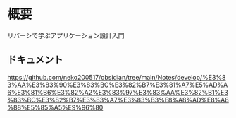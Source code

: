 # 概要

リバーシで学ぶアプリケーション設計入門

## ドキュメント

https://github.com/neko200517/obsidian/tree/main/Notes/develop/%E3%83%AA%E3%83%90%E3%83%BC%E3%82%B7%E3%81%A7%E5%AD%A6%E3%81%B6%E3%82%A2%E3%83%97%E3%83%AA%E3%82%B1%E3%83%BC%E3%82%B7%E3%83%A7%E3%83%B3%E8%A8%AD%E8%A8%88%E5%85%A5%E9%96%80
